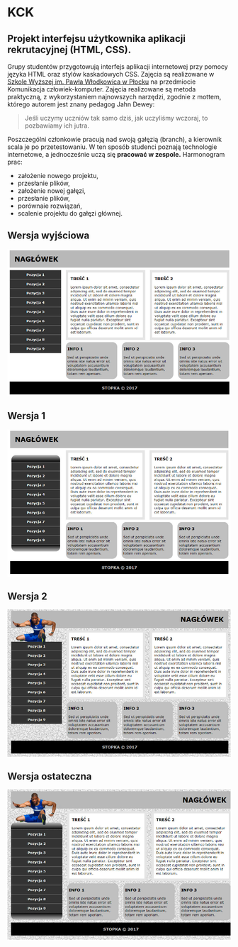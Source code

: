 # KCK #
## Projekt interfejsu użytkownika aplikacji rekrutacyjnej (HTML, CSS). ##
Grupy studentów przygotowują interfejs aplikacji internetowej przy pomocy języka HTML oraz stylów kaskadowych CSS. Zajęcia są realizowane w [Szkole Wyższej im. Pawła Włodkowica w Płocku](http://www.wlodkowic.pl/) na przedmiocie Komunikacja człowiek-komputer. Zajęcia realizowane są metoda praktyczną, z wykorzystaniem najnowszych narzędzi, zgodnie z mottem, którego autorem jest znany pedagog Jahn Dewey:
>Jeśli uczymy uczniów tak samo dziś, jak uczyliśmy wczoraj, to pozbawiamy ich jutra.

Poszczególni członkowie pracują nad swoją gałęzią (branch), a kierownik scala je po przetestowaniu. W ten sposób studenci poznają technologie internetowe, a jednocześnie uczą się **pracować w zespole.** Harmonogram prac:

- założenie nowego projektu,
- przesłanie plików,
- założenie nowej gałęzi,
- przesłanie plików,
- porównaie rozwiązań,
- scalenie projektu do gałęzi głównej.

## Wersja wyjściowa ##
![wersja wyjściowa](wer0.jpg)
## Wersja 1 ##
![wersja wyjściowa](wer1.jpg)
## Wersja 2 ##
![wersja wyjściowa](wer2.jpg)
## Wersja ostateczna ##
![wersja wyjściowa](wer3.jpg)
